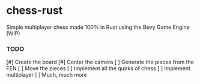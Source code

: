 # chess-rust
Simple multiplayer chess made 100% in Rust using the Bevy Game Engine (WIP)

### TODO
[#] Create the board
[#] Center the camera
[ ] Generate the pieces from the FEN
[ ] Move the pieces
[ ] Implement all the quirks of chess
[ ] Implement multiplayer
[ ] Much, much more
